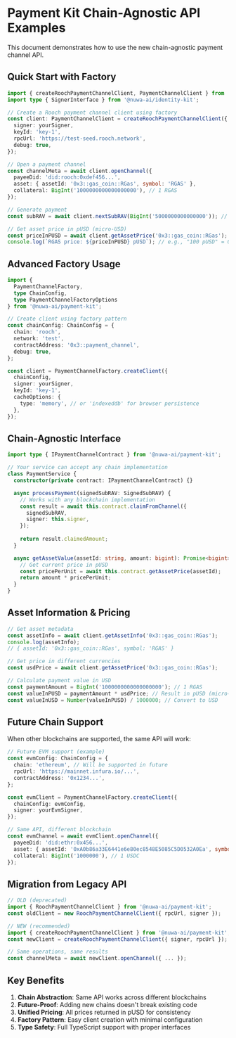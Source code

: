 # Payment Kit Chain-Agnostic API Examples

This document demonstrates how to use the new chain-agnostic payment channel API.

## Quick Start with Factory

```typescript
import { createRoochPaymentChannelClient, PaymentChannelClient } from '@nuwa-ai/payment-kit';
import type { SignerInterface } from '@nuwa-ai/identity-kit';

// Create a Rooch payment channel client using factory
const client: PaymentChannelClient = createRoochPaymentChannelClient({
  signer: yourSigner,
  keyId: 'key-1',
  rpcUrl: 'https://test-seed.rooch.network',
  debug: true,
});

// Open a payment channel
const channelMeta = await client.openChannel({
  payeeDid: 'did:rooch:0xdef456...',
  asset: { assetId: '0x3::gas_coin::RGas', symbol: 'RGAS' },
  collateral: BigInt('1000000000000000000'), // 1 RGAS
});

// Generate payment
const subRAV = await client.nextSubRAV(BigInt('5000000000000000')); // 0.005 RGAS

// Get asset price in pUSD (micro-USD)
const priceInPUSD = await client.getAssetPrice('0x3::gas_coin::RGas');
console.log(`RGAS price: ${priceInPUSD} pUSD`); // e.g., "100 pUSD" = 0.0001 USD
```

## Advanced Factory Usage

```typescript
import { 
  PaymentChannelFactory, 
  type ChainConfig,
  type PaymentChannelFactoryOptions 
} from '@nuwa-ai/payment-kit';

// Create client using factory pattern
const chainConfig: ChainConfig = {
  chain: 'rooch',
  network: 'test',
  contractAddress: '0x3::payment_channel',
  debug: true,
};

const client = PaymentChannelFactory.createClient({
  chainConfig,
  signer: yourSigner,
  keyId: 'key-1',
  cacheOptions: {
    type: 'memory', // or 'indexeddb' for browser persistence
  },
});
```

## Chain-Agnostic Interface

```typescript
import type { IPaymentChannelContract } from '@nuwa-ai/payment-kit';

// Your service can accept any chain implementation
class PaymentService {
  constructor(private contract: IPaymentChannelContract) {}

  async processPayment(signedSubRAV: SignedSubRAV) {
    // Works with any blockchain implementation
    const result = await this.contract.claimFromChannel({
      signedSubRAV,
      signer: this.signer,
    });
    
    return result.claimedAmount;
  }

  async getAssetValue(assetId: string, amount: bigint): Promise<bigint> {
    // Get current price in pUSD
    const pricePerUnit = await this.contract.getAssetPrice(assetId);
    return amount * pricePerUnit;
  }
}
```

## Asset Information & Pricing

```typescript
// Get asset metadata
const assetInfo = await client.getAssetInfo('0x3::gas_coin::RGas');
console.log(assetInfo); 
// { assetId: '0x3::gas_coin::RGas', symbol: 'RGAS' }

// Get price in different currencies
const usdPrice = await client.getAssetPrice('0x3::gas_coin::RGas');

// Calculate payment value in USD
const paymentAmount = BigInt('1000000000000000000'); // 1 RGAS
const valueInPUSD = paymentAmount * usdPrice; // Result in pUSD (micro-USD)
const valueInUSD = Number(valueInPUSD) / 1000000; // Convert to USD
```

## Future Chain Support

When other blockchains are supported, the same API will work:

```typescript
// Future EVM support (example)
const evmConfig: ChainConfig = {
  chain: 'ethereum', // Will be supported in future
  rpcUrl: 'https://mainnet.infura.io/...',
  contractAddress: '0x1234...',
};

const evmClient = PaymentChannelFactory.createClient({
  chainConfig: evmConfig,
  signer: yourEvmSigner,
});

// Same API, different blockchain
const evmChannel = await evmClient.openChannel({
  payeeDid: 'did:ethr:0x456...',
  asset: { assetId: '0xA0b86a33E6441e6e80ec8548E5085C5D0532A0Ea', symbol: 'USDC' },
  collateral: BigInt('1000000'), // 1 USDC
});
```

## Migration from Legacy API

```typescript
// OLD (deprecated)
import { RoochPaymentChannelClient } from '@nuwa-ai/payment-kit';
const oldClient = new RoochPaymentChannelClient({ rpcUrl, signer });

// NEW (recommended)
import { createRoochPaymentChannelClient } from '@nuwa-ai/payment-kit';
const newClient = createRoochPaymentChannelClient({ signer, rpcUrl });

// Same operations, same results
const channelMeta = await newClient.openChannel({ ... });
```

## Key Benefits

1. **Chain Abstraction**: Same API works across different blockchains
2. **Future-Proof**: Adding new chains doesn't break existing code
3. **Unified Pricing**: All prices returned in pUSD for consistency
4. **Factory Pattern**: Easy client creation with minimal configuration
5. **Type Safety**: Full TypeScript support with proper interfaces 
